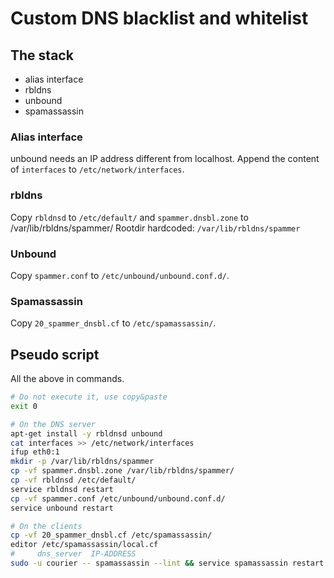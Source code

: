 # Custom DNS blacklist and whitelist

## The stack

- alias interface
- rbldns
- unbound
- spamassassin

### Alias interface

unbound needs an IP address different from localhost.
Append the content of `interfaces` to `/etc/network/interfaces`.

### rbldns

Copy `rbldnsd` to `/etc/default/`
and `spammer.dnsbl.zone` to /var/lib/rbldns/spammer/
Rootdir hardcoded: `/var/lib/rbldns/spammer`

### Unbound

Copy `spammer.conf` to `/etc/unbound/unbound.conf.d/`.

### Spamassassin

Copy `20_spammer_dnsbl.cf` to `/etc/spamassassin/`.

## Pseudo script

All the above in commands.

```bash
# Do not execute it, use copy&paste
exit 0

# On the DNS server
apt-get install -y rbldnsd unbound
cat interfaces >> /etc/network/interfaces
ifup eth0:1
mkdir -p /var/lib/rbldns/spammer
cp -vf spammer.dnsbl.zone /var/lib/rbldns/spammer/
cp -vf rbldnsd /etc/default/
service rbldnsd restart
cp -vf spammer.conf /etc/unbound/unbound.conf.d/
service unbound restart

# On the clients
cp -vf 20_spammer_dnsbl.cf /etc/spamassassin/
editor /etc/spamassassin/local.cf
#     dns_server  IP-ADDRESS
sudo -u courier -- spamassassin --lint && service spamassassin restart
```
